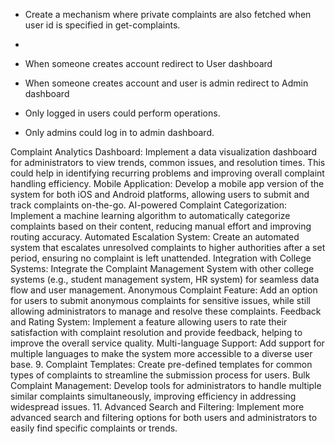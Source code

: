 - Create a mechanism where private complaints are also fetched when user id is specified in get-complaints.
-

- When someone creates account redirect to User dashboard
- When someone creates account and user is admin redirect to Admin dashboard
- Only logged in users could perform operations.
- Only admins could log in to admin dashboard.

Complaint Analytics Dashboard:
Implement a data visualization dashboard for administrators to view trends, common issues, and resolution times. This could help in identifying recurring problems and improving overall complaint handling efficiency.
Mobile Application:
Develop a mobile app version of the system for both iOS and Android platforms, allowing users to submit and track complaints on-the-go.
AI-powered Complaint Categorization:
Implement a machine learning algorithm to automatically categorize complaints based on their content, reducing manual effort and improving routing accuracy.
Automated Escalation System:
Create an automated system that escalates unresolved complaints to higher authorities after a set period, ensuring no complaint is left unattended.
Integration with College Systems:
Integrate the Complaint Management System with other college systems (e.g., student management system, HR system) for seamless data flow and user management.
Anonymous Complaint Feature:
Add an option for users to submit anonymous complaints for sensitive issues, while still allowing administrators to manage and resolve these complaints.
Feedback and Rating System:
Implement a feature allowing users to rate their satisfaction with complaint resolution and provide feedback, helping to improve the overall service quality.
Multi-language Support:
Add support for multiple languages to make the system more accessible to a diverse user base. 9. Complaint Templates:
Create pre-defined templates for common types of complaints to streamline the submission process for users.
Bulk Complaint Management:
Develop tools for administrators to handle multiple similar complaints simultaneously, improving efficiency in addressing widespread issues. 11. Advanced Search and Filtering:
Implement more advanced search and filtering options for both users and administrators to easily find specific complaints or trends.
